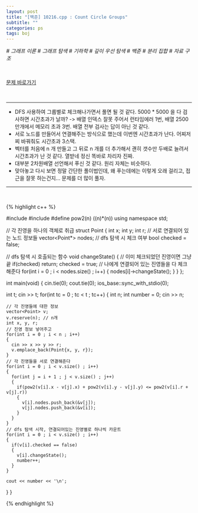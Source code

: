 ```yaml
---
layout: post
title: "[백준] 10216.cpp : Count Circle Groups"
subtitle: ""
categories: ps
tags: boj
---
```


*# 그래프 이론 # 그래프 탐색 # 기하학 # 깊이 우선 탐색 # 백준 # 분리 집합 # 자료 구조*

<br>

[문제 바로가기](https://www.acmicpc.net/problem/10216)

<br>

---

- DFS 사용하여 그룹별로 체크해나가면서 풀면 될 것 같다. 5000 * 5000 을 다 검사하면 시간초과가 날까? -> 배열 인덱스 잘못 주어서 런타임에러 1번, 배열 2500만개에서 메모리 초과 3번. 배열 전부 검사는 답이 아닌 것 같다.
- 서로 노드를 만들어서 연결해주는 방식으로 했는데 이번엔 시간초과가 난다.  어찌저찌 바꿔줘도 시간초과 3스택.
- 벡터를 처음에 n 개 만들고 그 뒤로 n 개를 더 추가해서 괜히 갯수만 두배로 늘려서 시간초과가 난 것 같다. 열받네 정신 똑바로 차리자 진짜.
- 대부분 2차원배열 선언해서 푸신 것 같다. 원리 자체는 비슷하다.
- 맞아놓고 다시 보면 정말 간단한 풀이법인데, 왜 푸는데에는 이렇게 오래 걸리고, 접근을 잘못 하는건지... 문제를 더 많이 풀자.

---
<br>

{% highlight c++ %}

#include <iostream>
#include <vector>
#define pow2(n) ((n)*(n))
using namespace std;

// 각 진영을 하나의 객체로 취급
struct Point
{
  int x;
  int y;
  int r;
  // 서로 연결되어 있는 노드 정보들
  vector<Point*> nodes;
  // dfs 탐색 시 체크 여부
  bool checked = false;

  // dfs 탐색 시 호출되는 함수
  void changeState()
  {
    // 이미 체크되었던 진영이면 그냥 끝
    if(checked) return;
    checked = true;
    // 나에게 연결되어 있는 진영들을 다 체크해준다
    for(int i = 0 ; i < nodes.size() ; i++)
    {
      nodes[i]->changeState();
    }
  }
};


int main(void)
{
  cin.tie(0);
  cout.tie(0);
  ios_base::sync_with_stdio(0);

  int t;
  cin >> t;
  for(int tc = 0 ; tc < t ; tc++)
  {
    int n;
    int number = 0;
    cin >> n;

    // 각 진영들에 대한 정보
    vector<Point> v;
    v.reserve(n); // n개
    int x, y, r;
    // 진영 정보 넣어주고
    for(int i = 0 ; i < n ; i++)
    {
      cin >> x >> y >> r;
      v.emplace_back(Point{x, y, r});
    }
    // 각 진영들을 서로 연결해준다
    for(int i = 0 ; i < v.size() ; i++)
    {
      for(int j = i + 1 ; j < v.size() ; j++)
      {
        if(pow2(v[i].x - v[j].x) + pow2(v[i].y - v[j].y) <= pow2(v[i].r + v[j].r))
        {
          v[i].nodes.push_back(&v[j]);
          v[j].nodes.push_back(&v[i]);
        }
      }
    }
    // dfs 탐색 시작, 연결되어있는 진영별로 하나씩 카운트
    for(int i = 0 ; i < v.size() ; i++)
    {
      if(v[i].checked == false)
      {
        v[i].changeState();
        number++;
      }
    }

    cout << number << '\n';
  }
}

{% endhighlight %}


